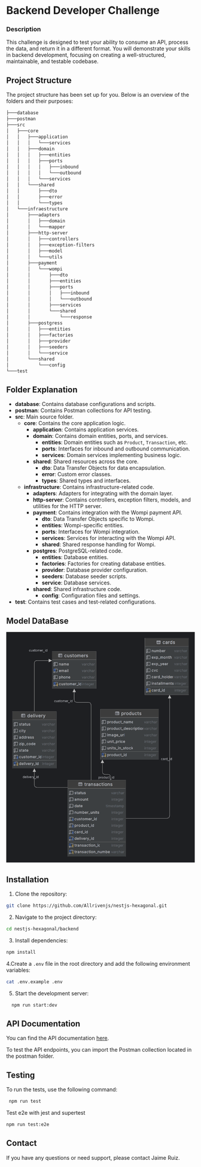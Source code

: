 # Backend Developer Challenge

### Description

This challenge is designed to test your ability to consume an API, process the data, and return it in a different
format. You will demonstrate your skills in backend development, focusing on creating a well-structured, maintainable,
and testable codebase.

## Project Structure

The project structure has been set up for you. Below is an overview of the folders and their purposes:

```
├───database
├───postman
├───src
│   ├───core
│   │   ├───application
│   │   │   └───services
│   │   ├───domain
│   │   │   ├───entities
│   │   │   ├───ports
│   │   │   │   ├───inbound
│   │   │   │   └───outbound
│   │   │   └───services
│   │   └───shared
│   │       ├───dto
│   │       ├───error
│   │       └───types
│   └───infraestructure
│       ├───adapters
│       │   ├───domain
│       │   └───mapper
│       ├───http-server
│       │   ├───controllers
│       │   ├───exception-filters
│       │   ├───model
│       │   └───utils
│       ├───payment
│       │   └───wompi
│       │       ├───dto
│       │       ├───entities
│       │       ├───ports
│       │       │   ├───inbound
│       │       │   └───outbound
│       │       ├───services
│       │       └───shared
│       │           └───response
│       ├───postgress
│       │   ├───entities
│       │   ├───factories
│       │   ├───provider
│       │   ├───seeders
│       │   └───service
│       └───shared
│           └───config
└───test
```

## Folder Explanation

- **database**: Contains database configurations and scripts.
- **postman**: Contains Postman collections for API testing.
- **src**: Main source folder.
    - **core**: Contains the core application logic.
        - **application**: Contains application services.
        - **domain**: Contains domain entities, ports, and services.
            - **entities**: Domain entities such as `Product`, `Transaction`, etc.
            - **ports**: Interfaces for inbound and outbound communication.
            - **services**: Domain services implementing business logic.
        - **shared**: Shared resources across the core.
            - **dto**: Data Transfer Objects for data encapsulation.
            - **error**: Custom error classes.
            - **types**: Shared types and interfaces.
    - **infrastructure**: Contains infrastructure-related code.
        - **adapters**: Adapters for integrating with the domain layer.
        - **http-server**: Contains controllers, exception filters, models, and utilities for the HTTP server.
        - **payment**: Contains integration with the Wompi payment API.
            - **dto**: Data Transfer Objects specific to Wompi.
            - **entities**: Wompi-specific entities.
            - **ports**: Interfaces for Wompi integration.
            - **services**: Services for interacting with the Wompi API.
            - **shared**: Shared response handling for Wompi.
        - **postgres**: PostgreSQL-related code.
            - **entities**: Database entities.
            - **factories**: Factories for creating database entities.
            - **provider**: Database provider configuration.
            - **seeders**: Database seeder scripts.
            - **service**: Database services.
        - **shared**: Shared infrastructure code.
            - **config**: Configuration files and settings.
- **test**: Contains test cases and test-related configurations.

## Model DataBase
![alt text](./img/Database.png)




## Installation

1. Clone the repository: 
```sh
git clone https://github.com/Allrivenjs/nestjs-hexagonal.git
```
2. Navigate to the project directory: 
```sh 
cd nestjs-hexagonal/backend
```
3. Install dependencies: 
```sh 
npm install 
```
4.Create a `.env` file in the root directory and add the following environment variables: 
```sh 
cat .env.example .env
```
5. Start the development server: 
```bash 
  npm run start:dev
```

## API Documentation
You can find the API documentation [here](https://documenter.getpostman.com/view/16480692/2sA3rwMuDJ).

To test the API endpoints, you can import the Postman collection located in the postman folder.

## Testing
To run the tests, use the following command:

```sh 
 npm run test
```

Test e2e with jest and supertest
```sh
npm run test:e2e
```

## Contact 
If you have any questions or need support, please contact Jaime Ruiz.

